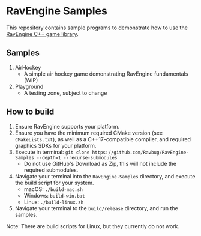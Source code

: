# RavEngine Samples

This repository contains sample programs to demonstrate how to use the [RavEngine C++ game library](https://github.com/Ravbug/RavEngine).

## Samples
1. AirHockey
   - A simple air hockey game demonstrating RavEngine fundamentals (WIP)
2. Playground
   - A testing zone, subject to change

## How to build
1. Ensure RavEngine supports your platform.
2. Ensure you have the minimum required CMake version (see `CMakeLists.txt`), as well as a C++17-compatible compiler, and required graphics SDKs for your platform. 
3. Execute in terminal: `git clone https://github.com/Ravbug/RavEngine-Samples --depth=1 --recurse-submodules` 
   - Do not use GitHub's Download as Zip, this will not include the required submodules.
4. Navigate your terminal into the `RavEngine-Samples` directory, and execute the build script for your system.
   - macOS: `./build-mac.sh`
   - Windows: `build-win.bat`
   - Linux: `./build-linux.sh`
5. Navigate your terminal to the `build/release` directory, and run the samples.

Note: There are build scripts for Linux, but they currently do not work.
